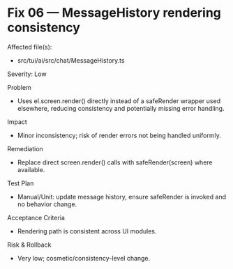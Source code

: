 # Fix 06 — MessageHistory rendering consistency

Affected file(s):

- src/tui/ai/src/chat/MessageHistory.ts

Severity: Low

Problem

- Uses el.screen.render() directly instead of a safeRender wrapper used elsewhere, reducing consistency and potentially missing error handling.

Impact

- Minor inconsistency; risk of render errors not being handled uniformly.

Remediation

- Replace direct screen.render() calls with safeRender(screen) where available.

Test Plan

- Manual/Unit: update message history, ensure safeRender is invoked and no behavior change.

Acceptance Criteria

- Rendering path is consistent across UI modules.

Risk & Rollback

- Very low; cosmetic/consistency-level change.

